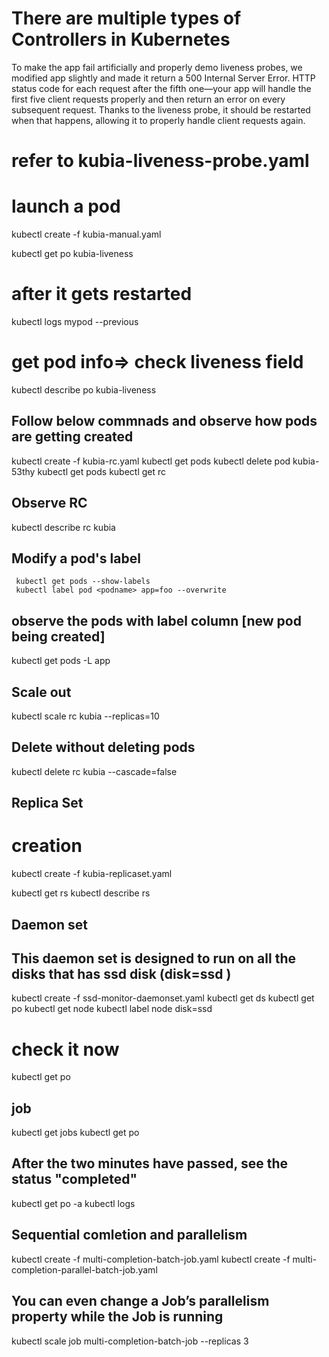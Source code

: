 # There are multiple types of Controllers in Kubernetes


To make the app fail artificially and properly demo liveness probes, we modified app slightly and made it return a 500 Internal Server Error.
HTTP status code for each request after the fifth one—your app will handle the first five client requests properly and then return an error on every subsequent request. Thanks to the liveness probe, it should be restarted when that happens, allowing it to properly handle client requests again.

# refer to kubia-liveness-probe.yaml
 
# launch a pod 
kubectl create -f kubia-manual.yaml

kubectl get po kubia-liveness

# after it gets restarted
kubectl logs mypod --previous
 
# get pod info=> check liveness field
kubectl describe po kubia-liveness
 
## Follow below commnads and observe how pods are getting created 
kubectl create -f kubia-rc.yaml
kubectl get pods
kubectl delete pod kubia-53thy
kubectl get pods
kubectl get rc
 
 ## Observe RC
 kubectl describe rc kubia
  
 ## Modify a pod's label 
     kubectl get pods --show-labels
     kubectl label pod <podname> app=foo --overwrite

## observe the pods with label column [new pod being created]
kubectl get pods -L app
  
## Scale out
kubectl scale rc kubia --replicas=10
   
## Delete without deleting pods 
kubectl delete rc kubia --cascade=false
   
   
   
 ## Replica Set
 # creation 
 kubectl create -f kubia-replicaset.yaml
 
 kubectl get rs 
 kubectl describe rs
 
 ## Daemon set
 
 ## This daemon set is designed to run on all the disks that has ssd disk (disk=ssd )
  kubectl create -f ssd-monitor-daemonset.yaml
  kubectl get ds
  kubectl get po
  kubectl get node
  kubectl label node <nodename> disk=ssd
 
 # check it now 
  kubectl get po
  
  
 ## job
 kubectl get jobs
 kubectl get po

## After the two minutes have passed, see the status "completed"
 kubectl get po -a
 kubectl logs <jobpodname>

## Sequential comletion and parallelism

kubectl create -f multi-completion-batch-job.yaml
kubectl create -f multi-completion-parallel-batch-job.yaml
## You can even change a Job’s parallelism property while the Job is running
kubectl scale job multi-completion-batch-job --replicas 3
